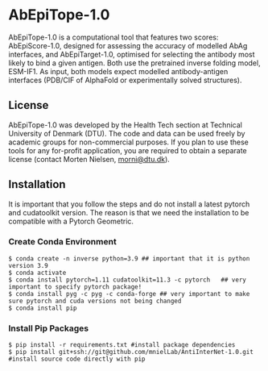 # AbEpiTope-1.0
AbEpiTope-1.0 is a computational tool that features two scores: AbEpiScore-1.0, designed for assessing the accuracy of modelled AbAg interfaces, and AbEpiTarget-1.0, optimised for selecting the antibody most likely to bind a given antigen. Both use the pretrained inverse folding model, ESM-IF1. As input, both models expect modelled antibody-antigen interfaces (PDB/CIF of AlphaFold or experimentally solved structures).

## License
AbEpiTope-1.0 was developed by the Health Tech section at Technical University of Denmark (DTU). The code and data can be used freely by academic groups for non-commercial purposes. If you plan to use these tools for any for-profit application, you are required to obtain a separate license (contact Morten Nielsen, morni@dtu.dk).

## Installation 
It is important that you follow the steps and do not install a latest pytorch and cudatoolkit version. 
The reason is that we need the installation to be compatible with a Pytorch Geometric.

### Create Conda Environment
```
$ conda create -n inverse python=3.9 ## important that it is python version 3.9
$ conda activate 
$ conda install pytorch=1.11 cudatoolkit=11.3 -c pytorch   ## very important to specify pytorch package!
$ conda install pyg -c pyg -c conda-forge ## very important to make sure pytorch and cuda versions not being changed
$ conda install pip
```
### Install Pip Packages 
```
$ pip install -r requirements.txt #install package dependencies
$ pip install git+ssh://git@github.com/mnielLab/AntiInterNet-1.0.git #install source code directly with pip
```
